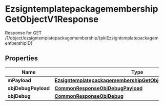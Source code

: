 

# EzsigntemplatepackagemembershipGetObjectV1Response

Response for GET /1/object/ezsigntemplatepackagemembership/{pkiEzsigntemplatepackagemembershipID}

## Properties

| Name | Type | Description | Notes |
|------------ | ------------- | ------------- | -------------|
|**mPayload** | [**EzsigntemplatepackagemembershipGetObjectV1ResponseMPayload**](EzsigntemplatepackagemembershipGetObjectV1ResponseMPayload.md) |  |  |
|**objDebugPayload** | [**CommonResponseObjDebugPayload**](CommonResponseObjDebugPayload.md) |  |  [optional] |
|**objDebug** | [**CommonResponseObjDebug**](CommonResponseObjDebug.md) |  |  [optional] |



